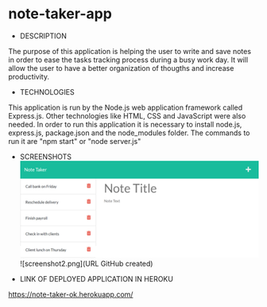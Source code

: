 # note-taker-app

- DESCRIPTION

The purpose of this application is helping the user to write and save notes in order to ease the tasks tracking process during a busy work day. It will allow the user to have a better organization of thougths and increase productivity.

- TECHNOLOGIES

This application is run by the Node.js web application framework called Express.js. Other technologies like HTML, CSS and JavaScript were also needed.
In order to run this application it is necessary to install node.js, express.js, package.json and the node_modules folder. The commands to run it are "npm start" or "node server.js"

- SCREENSHOTS
![screnshot1.png](https://github.com/DinaLo44/note-taker-app/blob/main/screenshots/screenshot1.png)
![screenshot2.png](URL GitHub created)

- LINK OF DEPLOYED APPLICATION IN HEROKU

https://note-taker-ok.herokuapp.com/








